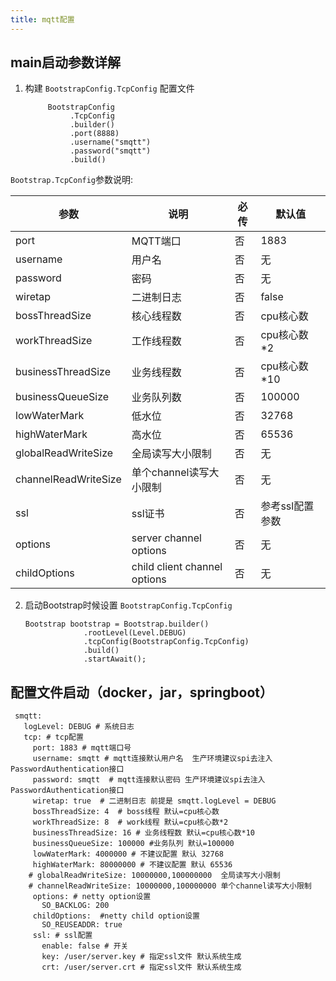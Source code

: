 ```yaml
---
title: mqtt配置
---
```



## main启动参数详解

1. 构建 `BootstrapConfig.TcpConfig` 配置文件
   
    ```
         BootstrapConfig
              .TcpConfig
              .builder()
              .port(8888)
              .username("smqtt")
              .password("smqtt")
              .build()
    ```

`Bootstrap.TcpConfig`参数说明:

|  参数   | 说明  | 必传  |默认值  |
|  ----  | ----  |----  |----  |
| port  | MQTT端口 |否 |1883  |
| username  | 用户名 |否 |无  |
| password  | 密码 | 否|无  |
| wiretap  | 二进制日志 |否|false  |
| bossThreadSize  | 核心线程数 |否|cpu核心数  |
| workThreadSize  | 工作线程数 |否|cpu核心数*2  |
| businessThreadSize  | 业务线程数 |否|cpu核心数*10  |
| businessQueueSize  | 业务队列数 |否|100000  |
| lowWaterMark  | 低水位 |否|32768  |
| highWaterMark  | 高水位 |否|65536  |
| globalReadWriteSize  | 全局读写大小限制 |否|无  |
| channelReadWriteSize  | 单个channel读写大小限制 |否|无  |
| ssl  | ssl证书 |否|参考ssl配置参数  |
| options  | server channel options |否|无  |
| childOptions  | child client channel options |否|无  |

2. 启动Bootstrap时候设置 `BootstrapConfig.TcpConfig`

    ```
    Bootstrap bootstrap = Bootstrap.builder()
                 .rootLevel(Level.DEBUG)
                 .tcpConfig(BootstrapConfig.TcpConfig)
                 .build()
                 .startAwait();
    ```

## 配置文件启动（docker，jar，springboot）


   ```
    smqtt:
      logLevel: DEBUG # 系统日志
      tcp: # tcp配置
        port: 1883 # mqtt端口号
        username: smqtt # mqtt连接默认用户名  生产环境建议spi去注入PasswordAuthentication接口
        password: smqtt  # mqtt连接默认密码 生产环境建议spi去注入PasswordAuthentication接口
        wiretap: true  # 二进制日志 前提是 smqtt.logLevel = DEBUG
        bossThreadSize: 4  # boss线程 默认=cpu核心数
        workThreadSize: 8  # work线程 默认=cpu核心数*2
        businessThreadSize: 16 # 业务线程数 默认=cpu核心数*10
        businessQueueSize: 100000 #业务队列 默认=100000
        lowWaterMark: 4000000 # 不建议配置 默认 32768
        highWaterMark: 80000000 # 不建议配置 默认 65536
       # globalReadWriteSize: 10000000,100000000  全局读写大小限制
       # channelReadWriteSize: 10000000,100000000 单个channel读写大小限制
        options: # netty option设置
          SO_BACKLOG: 200
        childOptions:  #netty child option设置
          SO_REUSEADDR: true
        ssl: # ssl配置
          enable: false # 开关
          key: /user/server.key # 指定ssl文件 默认系统生成
          crt: /user/server.crt # 指定ssl文件 默认系统生成
   ```